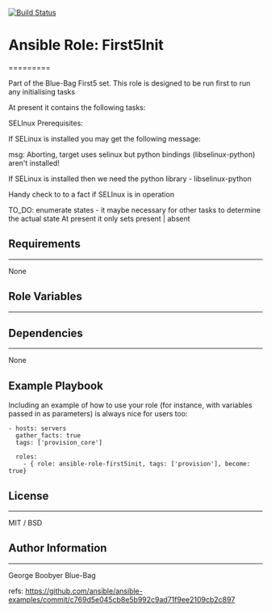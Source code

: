 [![Build Status](https://travis-ci.org/Blue-Bag/ansible-role-first5init.svg?branch=main)](https://travis-ci.org/Blue-Bag/ansible-role-first5init)

# Ansible Role: First5Init
=========

Part of the Blue-Bag First5 set.
This role is designed to be run first to run any initialising tasks


At present it contains the following tasks:

SELInux  Prerequisites:

If SELinux is installed you may get the following message:

  msg: Aborting, target uses selinux but python bindings (libselinux-python) aren't installed!

If SELinux is installed then we need the python library - libselinux-python

Handy check to to a fact if SELInux is in operation

TO_DO: enumerate states - it maybe necessary for other tasks to determine the actual state
At present it only sets present | absent


## Requirements
------------

None

## Role Variables
--------------



## Dependencies
------------

None

Example Playbook
----------------

Including an example of how to use your role (for instance, with variables passed in as parameters) is always nice for users too:

    - hosts: servers
      gather_facts: true
      tags: ['provision_core']

      roles:
        - { role: ansible-role-first5init, tags: ['provision'], become: true}

## License
-------

MIT / BSD

## Author Information
------------------

George Boobyer Blue-Bag

refs:
https://github.com/ansible/ansible-examples/commit/c769d5e045cb8e5b992c9ad71f9ee2109cb2c897
